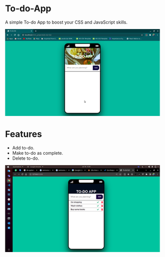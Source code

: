 # To-do-App
A simple To-do App to boost your CSS and JavaScript skills.

![Screenshot](img/screenshot.png)

# Features
  - Add to-do.
  - Make to-do as complete.
  - Delete to-do.

![Screenshot](img/screenshot1.png)
